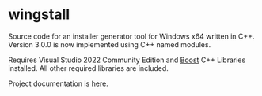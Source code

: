 # wingstall

Source code for an installer generator tool for Windows x64 written in C++.
Version 3.0.0 is now implemented using C++ named modules.

Requires Visual Studio 2022 Community Edition and [Boost](https://www.boost.org/) C++ Libraries installed.
All other required libraries are included.

Project documentation is [here](https://slaakko.github.io/wingstall/).
